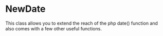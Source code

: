 NewDate
=======

This class allows you to extend the reach of the php date() function and also comes with a few other useful functions.